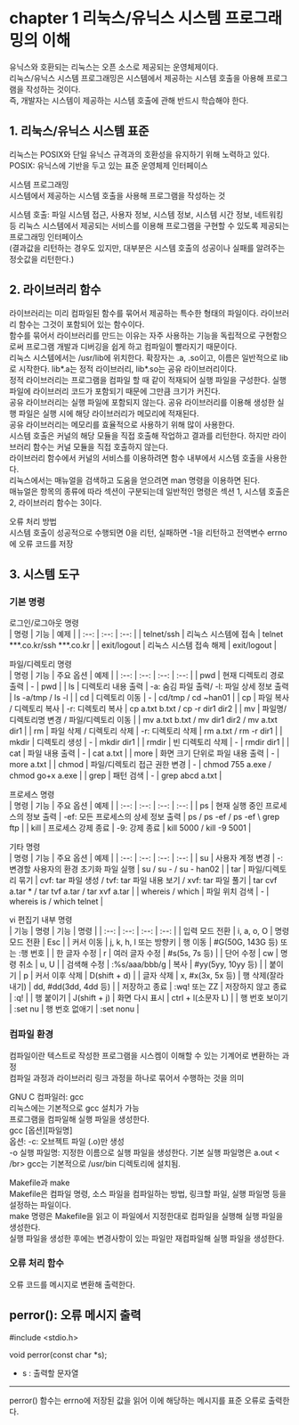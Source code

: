 # chapter 1 리눅스/유닉스 시스템 프로그래밍의 이해</br>
유닉스와 호환되는 리눅스는 오픈 소스로 제공되는 운영체제이다.</br>
리눅스/유닉스 시스템 프로그래밍은 시스템에서 제공하는 시스템 호출을 아용해 프로그램을 작성하는 것이다.</br>
즉, 개발자는 시스템이 제공하는 시스템 호출에 관해 반드시 학습해야 한다.

## 1. 리눅스/유닉스 시스템 표준 </br>
리눅스는 POSIX와 단일 유닉스 규격과의 호환성을 유지하기 위해 노력하고 있다. </br>
POSIX: 유닉스에 기반을 두고 있는 표준 운영체제 인터페이스

시스템 프로그래밍 </br>
시스템에서 제공하는 시스템 호출을 사용해 프로그램을 작성하는 것

시스템 호출: 파일 시스템 접근, 사용자 정보, 시스템 정보, 시스템 시간 정보, 네트워킹 등 리눅스 시스템에서 제공되는
서비스를 이용해 프로그램을 구현할 수 있도록 제공되는 프로그래밍 인터페이스 </br>
(결과값을 리턴하는 경우도 있지만, 대부분은 시스템 호출의 성공이나 실패를 알려주는 정숫값을 리턴한다.)

## 2. 라이브러리 함수 </br>
라이브러리는 미리 컴파일된 함수를 묶어서 제공하는 특수한 형태의 파일이다. 라이브러리 함수는 그것이 포함되어 있는 함수이다. </br>
함수를 묶어서 라이브러리를 만드는 이유는 자주 사용하는 기능을 독립적으로 구현함으로써 프로그램 개발과 디버깅을 쉽게 하고 컴파일이 빨라지기 때문이다. </br>
리눅스 시스템에서는 /usr/lib에 위치한다. 확장자는 .a, .so이고, 이름은 일반적으로 lib로 시작한다. lib*.a는 정적 라이브러리, lib*.so는 공유 라이브러리이다. </br>
정적 라이브러리는 프로그램을 컴파일 할 때 같이 적재되어 실행 파일을 구성한다. 실행 파일에 라이브러리 코드가 포함되기 때문에 그만큼 크기가 커진다. </br>
공유 라이브러리는 실행 파일에 포함되지 않는다. 공유 라이브러리를 이용해 생성한 실행 파일은 실행 시에 해당 라이브러리가 메모리에 적재된다. </br>
공유 라이브러리는 메모리를 효율적으로 사용하기 위해 많이 사용한다. </br>
시스템 호출은 커널의 해당 모듈을 직접 호출해 작업하고 결과를 리턴한다. 하지만 라이브러리 함수는 커널 모듈을 직접 호출하지 않는다. </br>
라이브러리 함수에서 커널의 서비스를 이용하려면 함수 내부에서 시스템 호출을 사용한다. </br>
리눅스에서는 매뉴얼을 검색하고 도움을 얻으려면 man 명령을 이용하면 된다. </br>
매뉴얼은 항목의 종류에 따라 섹션이 구분되는데 일반적인 명령은 섹션 1, 시스템 호출은 2, 라이브러리 함수는 3이다. </br>

오류 처리 방법 </br>
시스템 호출이 성공적으로 수행되면 0을 리턴, 실패하면 -1을 리턴하고 전역변수 errno에 오류 코드를 저장 </br>

## 3. 시스템 도구 </br>
### 기본 명령 </br>
로그인/로그아웃 명령 </br>
| 명령 | 기능 | 예제 |
| :--: | :--: | :--: |
| telnet/ssh | 리눅스 시스템에 접속 | telnet ***.co.kr/ssh ***.co.kr |
| exit/logout | 리눅스 시스템 접속 해제 | exit/logout |

파일/디렉토리 명령 </br>
| 명령 | 기능 | 주요 옵션 | 예제 |
| :--: | :--: | :--: | :--: |
| pwd | 현재 디렉토리 경로 출력 | - | pwd |
| ls | 디렉토리 내용 출력 | -a: 숨김 파일 출력/ -l: 파일 상세 정보 출력 | ls -a/tmp / ls -l |
| cd | 디렉토리 이동 | - | cd/tmp / cd ~han01 |
| cp | 파일 복사 / 디렉토리 복사 | -r: 디렉토리 복사 | cp a.txt b.txt / cp -r dir1 dir2 |
| mv | 파일명/디렉토리명 변경 / 파일/디렉토리 이동 |  | mv a.txt b.txt / mv dir1 dir2 / mv a.txt dir1 |
| rm | 파일 삭제 / 디렉토리 삭제 | -r: 디렉토리 삭제 | rm a.txt / rm -r dir1 |
| mkdir | 디렉토리 생성 | - | mkdir dir1 |
| rmdir | 빈 디렉토리 삭제 | - | rmdir dir1 |
| cat | 파일 내용 출력 | - | cat a.txt |
| more | 화면 크기 단위로 파일 내용 출력 | - | more a.txt |
| chmod | 파일/디렉토리 접근 권한 변경 | - | chmod 755 a.exe / chmod go+x a.exe |
| grep | 패턴 검색 | - | grep abcd a.txt |

프로세스 명령 </br>
| 명령 | 기능 | 주요 옵션 | 예제 |
| :--: | :--: | :--: | :--: |
| ps | 현재 실행 중인 프로세스의 정보 출력 | -ef: 모든 프로세스의 상세 정보 출력 | ps / ps -ef / ps -ef \ grep ftp |
| kill | 프로세스 강제 종료 | -9: 강제 종료 | kill 5000 / kill -9 5001 |

기타 명령 </br>
| 명령 | 기능 | 주요 옵션 | 예제 |
| :--: | :--: | :--: | :--: |
| su | 사용자 계정 변경 | -: 변경할 사용자의 환경 초기화 파일 실행 | su / su - / su - han02 |
| tar | 파일/디렉토리 묶기 | cvf: tar 파일 생성 / tvf: tar 파일 내용 보기 / xvf: tar 파일 풀기 | tar cvf a.tar * / tar tvf a.tar / tar xvf a.tar |
| whereis / which | 파일 위치 검색 | - | whereis is / which telnet |

vi 편집기 내부 명령 </br>
| 기능 | 명령 | 기능 | 명령 |
| :--: | :--: | :--: | :--: |
| 입력 모드 전환 | i, a, o, O | 명령 모드 전환 | Esc |
| 커서 이동 | j, k, h, l 또는 방향키 | 행 이동 | #G(50G, 143G 등) 또는 :행 번호 |
| 한 글자 수정 | r | 여러 글자 수정 | #s(5s, 7s 등) |
| 단어 수정 | cw | 명령 취소 | u, U |
| 검색해 수정 | :%s/aaa/bbb/g | 복사 | #yy(5yy, 10yy 등) |
| 붙이기 | p | 커서 이후 삭제 | D(shift + d) |
| 글자 삭제 | x, #x(3x, 5x 등) | 행 삭제(잘라내기) | dd, #dd(3dd, 4dd 등) |
| 저장하고 종료 | :wq! 또는 ZZ | 저장하지 않고 종료 | :q! |
| 행 붙이기 | J(shift + j) | 화면 다시 표시 | ctrl + l(소문자 L) |
| 행 번호 보이기 | :set nu | 행 번호 없애기 | :set nonu |

### 컴파일 환경 </br>
컴파일이란 텍스트로 작성한 프로그램을 시스켐이 이해할 수 있는 기계어로 변환하는 과정 </br>
컴파일 과정과 라이브러리 링크 과정을 하나로 묶어서 수행하는 것을 의미

GNU C 컴파일러: gcc </br>
리눅스에는 기본적으로 gcc 설치가 가능 </br>
프로그램을 컴파일해 실행 파일을 생성한다. </br>
gcc [옵션][파일명] </br>
옵션: -c: 오브젝트 파일 (.o)만 생성 </br>
-o 실행 파일명: 지정한 이름으로 실행 파일을 생성한다. 기본 실행 파일명은 a.out < /br>
gcc는 기본적으로 /usr/bin 디렉토리에 설치됨.

Makefile과 make </br>
Makefile은 컴파일 명령, 소스 파일을 컴파일하는 방법, 링크할 파일, 실행 파일명 등을 설정하는 파일이다. </br>
make 명령은 Makefile을 읽고 이 파일에서 지정한대로 컴파일을 실행해 실행 파일을 생성한다. </br>
실행 파일을 생성한 후에는 변경사항이 있는 파일만 재컴파일해 실행 파일을 생성한다.

### 오류 처리 함수 </br>
오류 코드를 메시지로 변환해 출력한다.

perror(): 오류 메시지 출력 
-------------------------------------------
#include <stdio.h>

void perror(const char *s);

* s : 출력할 문자열
-------------------------------------------
perror() 함수는 errno에 저장된 값을 읽어 이에 해당하는 메시지를 표준 오류로 출력한다. 
